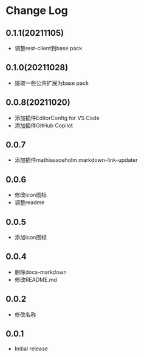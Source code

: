 # Change Log

## 0.1.1(20211105)

- 调整rest-client到base pack

## 0.1.0(20211028)

- 提取一些公共扩展为base pack

## 0.0.8(20211020)

- 添加插件EditorConfig for VS Code
- 添加插件GitHub Copilot

## 0.0.7

- 添加插件mathiassoeholm.markdown-link-updater

## 0.0.6

- 修改icon图标
- 调整readme

## 0.0.5 

- 添加icon图标

## 0.0.4

- 删除docs-markdown
- 修改README.md
## 0.0.2

- 修改名称

## 0.0.1

- Initial release
